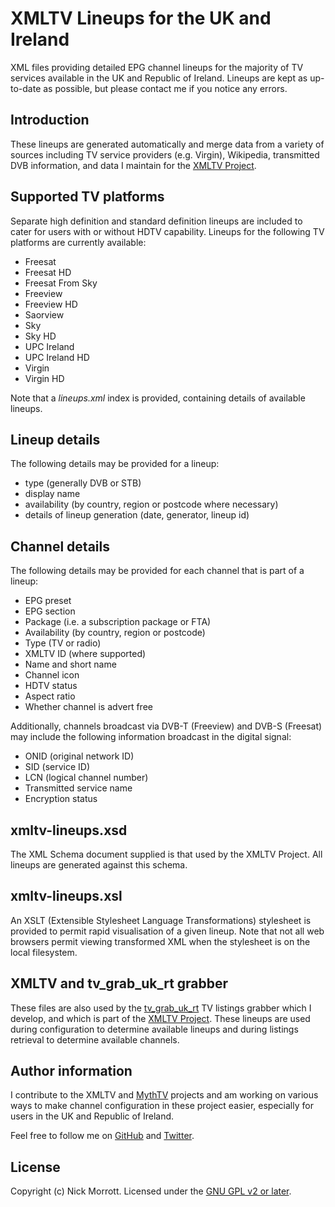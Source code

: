 XMLTV Lineups for the UK and Ireland
====================================

XML files providing detailed EPG channel lineups for the majority of
TV services available in the UK and Republic of Ireland. Lineups are
kept as up-to-date as possible, but please contact me if you notice any
errors.


Introduction
------------

These lineups are generated automatically and merge data from a variety of
sources including TV service providers (e.g. Virgin), Wikipedia, transmitted
DVB information, and data I maintain for the
[XMLTV Project](http://www.xmltv.org).


Supported TV platforms
----------------------

Separate high definition and standard definition lineups are included to
cater for users with or without HDTV capability. Lineups for the
following TV platforms are currently available:

- Freesat
- Freesat HD
- Freesat From Sky
- Freeview
- Freeview HD
- Saorview
- Sky
- Sky HD
- UPC Ireland
- UPC Ireland HD
- Virgin
- Virgin HD

Note that a *lineups.xml* index is provided, containing details of available
lineups.


Lineup details
--------------

The following details may be provided for a lineup:

- type (generally DVB or STB)
- display name
- availability (by country, region or postcode where necessary)
- details of lineup generation (date, generator, lineup id)


Channel details
---------------

The following details may be provided for each channel that is part of a
lineup:

- EPG preset
- EPG section
- Package (i.e. a subscription package or FTA)
- Availability (by country, region or postcode)
- Type (TV or radio)
- XMLTV ID (where supported)
- Name and short name
- Channel icon
- HDTV status
- Aspect ratio
- Whether channel is advert free

Additionally, channels broadcast via DVB-T (Freeview) and DVB-S (Freesat) may
include the following information broadcast in the digital signal:

- ONID (original network ID)
- SID (service ID)
- LCN (logical channel number)
- Transmitted service name
- Encryption status


xmltv-lineups.xsd
-----------------

The XML Schema document supplied is that used by the XMLTV Project. All
lineups are generated against this schema.


xmltv-lineups.xsl
-----------------

An XSLT (Extensible Stylesheet Language Transformations) stylesheet is
provided to permit rapid visualisation of a given lineup. Note that not
all web browsers permit viewing transformed XML when the stylesheet is
on the local filesystem.


XMLTV and tv\_grab\_uk\_rt grabber
----------------------------------

These files are also used by the
[tv\_grab\_uk\_rt](http://xmltv.cvs.sourceforge.net/viewvc/xmltv/xmltv/grab/uk_rt/)
TV listings grabber which I develop, and which is part of the
[XMLTV Project](http://www.xmltv.org).
These lineups are used during configuration to determine available lineups and
during listings retrieval to determine available channels.


Author information
------------------

I contribute to the XMLTV and [MythTV](http://mythtv.org) projects and am
working on various ways to make channel configuration in these project easier,
especially for users in the UK and Republic of Ireland.

Feel free to follow me on
[GitHub](https://github.com/knowledgejunkie)
and
[Twitter](http://twitter.com/nickmorrott).


License
-------

Copyright (c) Nick Morrott. Licensed under the
[GNU GPL v2 or later](http://www.gnu.org/licenses/gpl.html).
